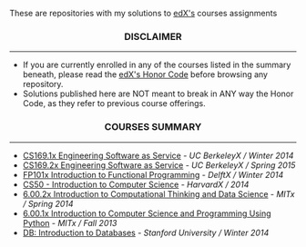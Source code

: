 <p> These are repositories with my solutions to <a href="https://www.edx.org/" target="_blank">edX's</a> courses assignments</p>

<h3 align="center"> DISCLAIMER </h3>
<hr>
<div>
	<ul>
		<li>If you are currently enrolled in any of the courses listed in the summary beneath</a>, please read the <a href="https://www.edx.org/edx-terms-service" target="_blank">edX's Honor Code</a> before browsing any repository.</li>
		<li>Solutions published here are NOT meant to break in ANY way the Honor Code, as they refer to previous course offerings.</li>
	</ul>
</div>

<h3 align="center">COURSES SUMMARY</h3>
<hr>
<div id="#courses">
	<ul>
    <li><a href="https://www.edx.org/course/uc-berkeleyx/uc-berkeleyx-cs169-1x-engineering-1377" target="_blank">CS169.1x Engineering Software as Service</a> - <i> UC BerkeleyX / Winter 2014 </i></li>
    <li><a href="https://www.edx.org/course/engineering-software-service-part-2-uc-berkeleyx-cs169-2x" target="_blank">CS169.2x Engineering Software as Service</a> - <i> UC BerkeleyX / Spring 2015 </i></li>
    </li>
    <li><a href="https://www.edx.org/course/introduction-functional-programming-delftx-fp101x" target="_blank">FP101x Introduction to Functional Programming</a> - <i> DelftX / Winter 2014</i></li>
    </li>
		<li><a href="https://www.edx.org/course/harvardx/harvardx-cs50x-introduction-computer-1022" target="_blank">CS50 - Introduction to Computer Science</a> - <i> HarvardX / 2014 </i></li>
		</li>
		<li><a href="https://www.edx.org/course/mitx/mitx-6-00-2x-introduction-computational-1505" target="_blank">6.00.2x Introduction to Computational Thinking and Data Science</a> - <i> MITx / Spring 2014 </i></li>
		</li>
		<li><a href="https://www.edx.org/course/mitx/mitx-6-00-1x-introduction-computer-1122" target="_blank">6.00.1x Introduction to Computer Science and Programming Using Python</a> - <i> MITx / Fall 2013 </i></li>
		</li>
		<li><a href="https://class.stanford.edu/courses/Engineering/db/2014_1/about" target="_blank">
		DB: Introduction to Databases</a> - <i> Stanford University / Winter 2014 </i>
		</li>
	</ul>
</div>



